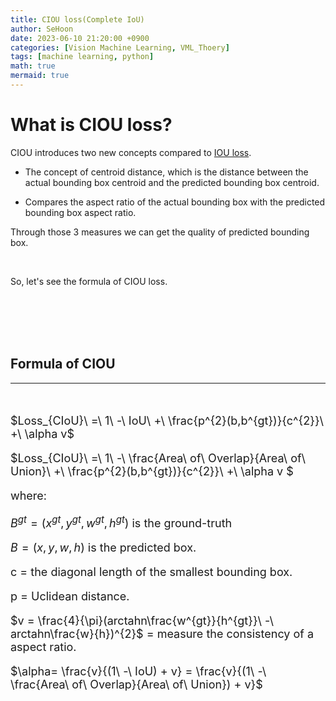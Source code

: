 ```yaml
---
title: CIOU loss(Complete IoU)
author: SeHoon
date: 2023-06-10 21:20:00 +0900
categories: [Vision Machine Learning, VML_Thoery]
tags: [machine learning, python]
math: true
mermaid: true
---
```


# What is CIOU loss?
CIOU introduces two new concepts compared to [IOU loss]().<br>

+ The concept of centroid distance, which is the distance between the actual bounding box centroid and the predicted bounding box centroid.

+ Compares the aspect ratio of the actual bounding box with the predicted bounding box aspect ratio.

Through those 3 measures we can get the quality of predicted bounding box.

<br>

So, let's see the formula of CIOU loss.

<br><br><br><br>

## Formula of CIOU
---
<br>

<font size=4>

$Loss_{CIoU}\ =\ 1\ -\ IoU\ +\ \frac{p^{2}(b,b^{gt})}{c^{2}}\ +\ \alpha v$<br>

$Loss_{CIoU}\ =\ 1\ -\ \frac{Area\ of\ Overlap}{Area\ of\ Union}\ +\ \frac{p^{2}(b,b^{gt})}{c^{2}}\ +\ \alpha v $

where:<br>

$B^{gt} = (x^{gt}, y^{gt}, w^{gt}, h^{gt})$ is the ground-truth<br>

$B = (x, y, w, h)$ is the predicted box.<br>

c = the diagonal length of the smallest bounding box.<br>

p = Uclidean distance.<br>

$v = \frac{4}{\pi}(arctahn\frac{w^{gt}}{h^{gt}}\ -\ arctahn\frac{w}{h})^{2}$ = measure the consistency of a aspect ratio.<br>

$\alpha= \frac{v}{(1\ -\ IoU) + v} = \frac{v}{(1\ -\ \frac{Area\ of\ Overlap}{Area\ of\ Union}) + v}$
</font>

